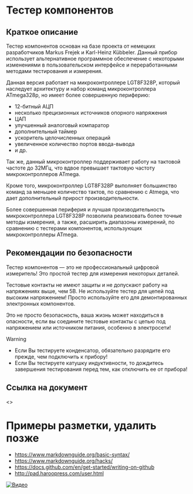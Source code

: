 # Тестер компонентов

## Краткое описание
Тестер компонентов основан на базе проекта от немецких разработчиков Markus Frejek и Karl-Heinz Kübbeler. Данный прибор использует альтернативное программное обеспечение с некоторыми изменениями в пользовательском интерфейсе и переработанными методами тестирования и измерения.

Данная версия работает на микроконтроллере LGT8F328P, который наследует архитектуру и набор команд микроконтроллера ATmega328p, но имеет более совершенную периферию:
* 12-битный АЦП
* несколько прецизионных источников опорного напряжения
* ЦАП
* улучшенный аналоговый компаратор
* дополнительный таймер
* ускоритель целочисленных операций
* увеличенное количество портов ввода-вывода
* и др.

Так же, данный микроконтроллер поддерживает работу на тактовой частоте до 32МГц, что вдвое превышает тактовую частоту микроконтроллеров ATmega.

Кроме того, микроконтроллер LGT8F328P выполняет большинство команд за меньшее количество тактов, по сравнению с Atmega, что дает дополнительный прирост производительности.

Более совершенная периферия и лучшая производительность микроконтроллера LGT8F328P позволила реализовать более точные методы измерения, а также, расширить диапазоны измерений, по сравнению с тестерами компонентов, использующих микроконтроллеры ATmega.

## Рекомендации по безопасности
Тестер компонентов — это не профессиональный цифровой измеритель! Это простой тестер для измерения некоторых деталей.

Тестовые контакты не имеют защиты и не допускают работу на напряжениях выше, чем 5В. Не используйте тестер для цепей под высоким напряжением! Просто используйте его для демонтированных электронных компонентов.

Это не просто безопасность, ваша жизнь может находиться в опасности, если вы соедините тестовые контакты с цепью под напряжением или источником питания, особенно в электросети!

> [!warning]  
> * Если Вы тестируете конденсатор, обязательно разрядите его прежде, чем подключить к прибору!
> * Если Вы тестируете катушку индуктивности, то дождитесь завершения тестирования перед тем, как отключить ее от прибора!

## Ссылка на документ
<>







# Примеры разметки, удалить позже

* <https://www.markdownguide.org/basic-syntax/>
* <https://www.markdownguide.org/hacks/>
* <https://docs.github.com/en/get-started/writing-on-github>
* <http://pad.haroopress.com/user.html>

[![Видео](https://img.youtube.com/vi/StTqXEQ2l-Y/0.jpg)](https://www.youtube.com/watch?v=StTqXEQ2l-Y "Кликни для просмотра видео")
